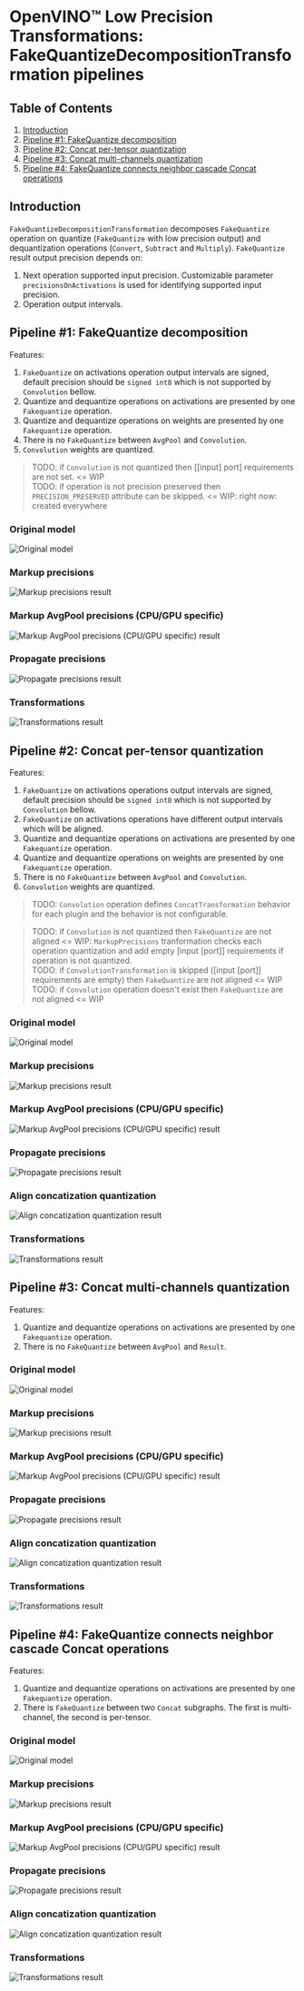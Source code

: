# OpenVINO™ Low Precision Transformations: FakeQuantizeDecompositionTransformation pipelines
## Table of Contents
1. [Introduction](#introduction)
2. [Pipeline #1: FakeQuantize decomposition](#pipeline-1-fakequantize-decomposition)
3. [Pipeline #2: Concat per-tensor quantization](#pipeline-2-concat-per-tensor-quantization)
4. [Pipeline #3: Concat multi-channels quantization](#pipeline-3-concat-multi-channels-quantization)
5. [Pipeline #4: FakeQuantize connects neighbor cascade Concat operations](#pipeline-4-fakequantize-connects-neighbor-cascade-concat-operations)

## Introduction
`FakeQuantizeDecompositionTransformation` decomposes `FakeQuantize` operation on quantize (`FakeQuantize` with low precision output) and dequantization operations (`Convert`, `Subtract` and `Multiply`). `FakeQuantize` result output precision depends on:
1. Next operation supported input precision. Customizable parameter `precisionsOnActivations` is used for identifying supported input precision.
2. Operation output intervals.

## Pipeline #1: FakeQuantize decomposition
Features:
1. `FakeQuantize` on activations operation output intervals are signed, default precision should be `signed int8` which is not supported by `Convolution` bellow.
2. Quantize and dequantize operations on activations are presented by one `Fakequantize` operation. 
3. Quantize and dequantize operations on weights are presented by one `Fakequantize` operation.
4.  There is no `FakeQuantize` between `AvgPool` and `Convolution`.
5. `Convolution` weights are quantized.

> TODO: if `Convolution` is not quantized then [[input] port] requirements are not set. <= WIP  
> TODO: if operation is not precision preserved then `PRECISION_PRESERVED` attribute can be skipped. <= WIP: right now: created everywhere

### Original model
![Original model](img/pipeline1/actual.svg)

### Markup precisions
![Markup precisions result](img/pipeline1/step1_markup_precisions.svg)

### Markup AvgPool precisions (CPU/GPU specific)
![Markup AvgPool precisions (CPU/GPU specific) result](img/pipeline1/step2_markup_avg_pool_precisions.svg)

### Propagate precisions
![Propagate precisions result](img/pipeline1/step3_propagate_precisions.svg)

### Transformations
![Transformations result](img/pipeline1/transformed.svg)

## Pipeline #2: Concat per-tensor quantization
Features:
1. `FakeQuantize` on activations operations output intervals are signed, default precision should be `signed int8` which is not supported by `Convolution` bellow.
2. `FakeQuantize` on activations operations have different output intervals which will be aligned.
3. Quantize and dequantize operations on activations are presented by one `Fakequantize` operation. 
4. Quantize and dequantize operations on weights are presented by one `Fakequantize` operation.
5.  There is no `FakeQuantize` between `AvgPool` and `Convolution`.
6. `Convolution` weights are quantized.

> TODO: `Convolution` operation defines `ConcatTransformation` behavior for each plugin and the behavior is not configurable.

> TODO: if `Convolution` is not quantized then `FakeQuantize` are not aligned <= WIP: `MarkupPrecisions` tranformation checks each operation quantization and add empty [input [port]] requirements if operation is not quantized.  
> TODO: if `ConvolutionTransformation` is skipped ([input [port]] requirements are empty) then `FakeQuantize` are not aligned <= WIP  
> TODO: if `Convolution` operation doesn't exist then `FakeQuantize` are not aligned <= WIP

### Original model
![Original model](img/pipeline2/actual.svg)

### Markup precisions
![Markup precisions result](img/pipeline2/step1_markup_precisions.svg)

### Markup AvgPool precisions (CPU/GPU specific)
![Markup AvgPool precisions (CPU/GPU specific) result](img/pipeline2/step2_markup_avg_pool_precisions.svg)

### Propagate precisions
![Propagate precisions result](img/pipeline2/step3_propagate_precisions.svg)

### Align concatization quantization
![Align concatization quantization result](img/pipeline2/step4_align_concat_quantization.svg)

### Transformations
![Transformations result](img/pipeline2/transformed.svg)

## Pipeline #3: Concat multi-channels quantization
Features:
1. Quantize and dequantize operations on activations are presented by one `Fakequantize` operation. 
2. There is no `FakeQuantize` between `AvgPool` and `Result`.

### Original model
![Original model](img/pipeline3/actual.svg)

### Markup precisions
![Markup precisions result](img/pipeline3/step1_markup_precisions.svg)

### Markup AvgPool precisions (CPU/GPU specific)
![Markup AvgPool precisions (CPU/GPU specific) result](img/pipeline3/step2_markup_avg_pool_precisions.svg)

### Propagate precisions
![Propagate precisions result](img/pipeline3/step3_propagate_precisions.svg)

### Align concatization quantization
![Align concatization quantization result](img/pipeline3/step4_align_concat_quantization.svg)

### Transformations
![Transformations result](img/pipeline3/transformed.svg)

## Pipeline #4: FakeQuantize connects neighbor cascade Concat operations
Features:
1. Quantize and dequantize operations on activations are presented by one `Fakequantize` operation. 
2. There is `FakeQuantize` between two `Concat` subgraphs. The first is multi-channel, the second is per-tensor.

### Original model
![Original model](img/pipeline4/actual.svg)

### Markup precisions
![Markup precisions result](img/pipeline4/step1_markup_precisions.svg)

### Markup AvgPool precisions (CPU/GPU specific)
![Markup AvgPool precisions (CPU/GPU specific) result](img/pipeline4/step2_markup_avg_pool_precisions.svg)

### Propagate precisions
![Propagate precisions result](img/pipeline4/step3_propagate_precisions.svg)

### Align concatization quantization
![Align concatization quantization result](img/pipeline4/step4_align_concat_quantization.svg)

### Transformations
![Transformations result](img/pipeline4/transformed.svg)
